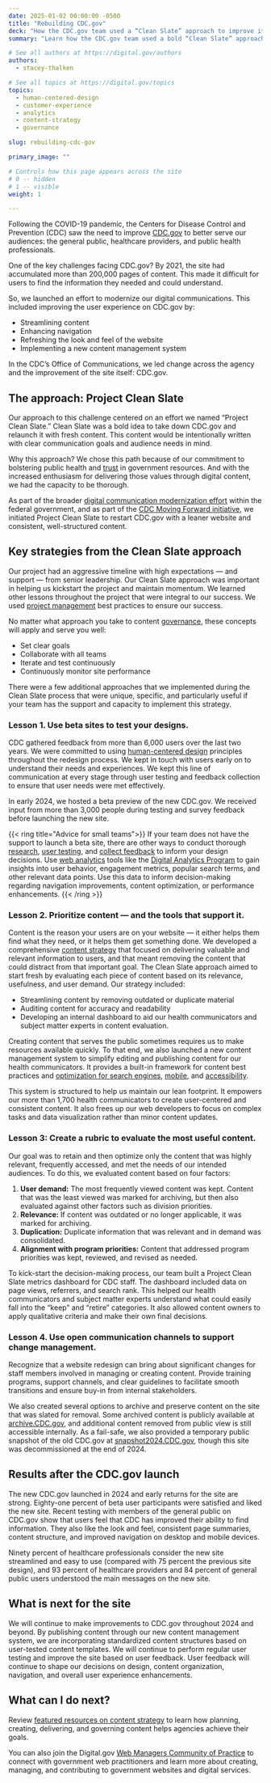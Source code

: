 ```yaml
---
date: 2025-01-02 00:00:00 -0500
title: "Rebuilding CDC.gov"
deck: "How the CDC.gov team used a “Clean Slate” approach to improve its content and meet the needs of the public"
summary: "Learn how the CDC.gov team used a bold “Clean Slate” approach to reimagine the site and meet real user needs."

# See all authors at https://digital.gov/authors
authors:
  - stacey-thalken

# See all topics at https://digital.gov/topics
topics:
  - human-centered-design
  - customer-experience
  - analytics
  - content-strategy
  - governance

slug: rebuilding-cdc-gov

primary_image: ""

# Controls how this page appears across the site
# 0 -- hidden
# 1 -- visible
weight: 1

---
```


Following the COVID-19 pandemic, the Centers for Disease Control and Prevention (CDC) saw the need to improve [CDC.gov](http://CDC.gov) to better serve our audiences: the general public, healthcare providers, and public health professionals. 

One of the key challenges facing CDC.gov? By 2021, the site had accumulated more than 200,000 pages of content. This made it difficult for users to find the information they needed and could understand.

So, we launched an effort to modernize our digital communications. This included improving the user experience on CDC.gov by:

- Streamlining content
- Enhancing navigation
- Refreshing the look and feel of the website
- Implementing a new content management system

In the CDC’s Office of Communications, we led change across the agency and the improvement of the site itself: CDC.gov. 

## The approach: Project Clean Slate

Our approach to this challenge centered on an effort we named “Project Clean Slate.” Clean Slate was a bold idea to take down CDC.gov and relaunch it with fresh content. This content would be intentionally written with clear communication goals and audience needs in mind. 

Why this approach? We chose this path because of our commitment to bolstering public health and [trust](https://digital.gov/topics/trust/) in government resources. And with the increased enthusiasm for delivering those values through digital content, we had the capacity to be thorough. 

As part of the broader [digital communication modernization effort](https://digital.gov/resources/delivering-digital-first-public-experience/) within the federal government, and as part of the [CDC Moving Forward initiative](https://www.cdc.gov/about/cdc-moving-forward.html), we initiated Project Clean Slate to restart CDC.gov with a leaner website and consistent, well-structured content.

## Key strategies from the Clean Slate approach

Our project had an aggressive timeline with high expectations — and support — from senior leadership. Our Clean Slate approach was important in helping us kickstart the project and maintain momentum. We learned other lessons throughout the project that were integral to our success. We used [project management](https://digital.gov/topics/product-and-project-management/) best practices to ensure our success. 

No matter what approach you take to content [governance](https://digital.gov/topics/governance/), these concepts will apply and serve you well: 

- Set clear goals
- Collaborate with all teams
- Iterate and test continuously
- Continuously monitor site performance 

There were a few additional approaches that we implemented during the Clean Slate process that were unique, specific, and particularly useful if your team has the support and capacity to implement this strategy. 

### Lesson 1. Use beta sites to test your designs. 

CDC gathered feedback from more than 6,000 users over the last two years. We were committed to using [human-centered design](https://digital.gov/topics/human-centered-design/) principles throughout the redesign process. We kept in touch with users early on to understand their needs and experiences. We kept this line of communication at every stage through user testing and feedback collection to ensure that user needs were met effectively. 

In early 2024, we hosted a beta preview of the new CDC.gov. We received input from more than 3,000 people during testing and survey feedback before launching the new site. 

{{< ring title="Advice for small teams">}}
  If your team does not have the support to launch a beta site, there are other ways to conduct thorough [research](https://digital.gov/topics/research/), [user testing](https://www.dhs.gov/cx/resources/guides-kits/dhs-usability-testing-kit), and [collect feedback](https://digital.gov/resources/an-introduction-to-customer-experience/) to inform your design decisions. Use [web analytics](https://digital.gov/resources/an-introduction-to-analytics/) tools like the [Digital Analytics Program](https://digital.gov/guides/dap/) to gain insights into user behavior, engagement metrics, popular search terms, and other relevant data points. Use this data to inform decision-making regarding navigation improvements, content optimization, or performance enhancements.
{{< /ring >}}

### Lesson 2. Prioritize content — and the tools that support it.

Content is the reason your users are on your website — it either helps them find what they need, or it helps them get something done. We developed a comprehensive [content strategy](https://digital.gov/resources/an-introduction-to-content/) that focused on delivering valuable and relevant information to users, and that meant removing the content that could distract from that important goal. The Clean Slate approach aimed to start fresh by evaluating each piece of content based on its relevance, usefulness, and user demand. Our strategy included:

- Streamlining content by removing outdated or duplicate material 
- Auditing content for accuracy and readability
- Developing an internal dashboard to aid our health communicators and subject matter experts in content evaluation.

Creating content that serves the public sometimes requires us to make resources available quickly. To that end, we also launched a new content management system to simplify editing and publishing content for our health communicators. It provides a built-in framework for content best practices and [optimization for search engines](https://digital.gov/topics/search-engine-optimization/), [mobile](https://digital.gov/topics/mobile/), and [accessibility](https://digital.gov/topics/accessibility/). 

This system is structured to help us maintain our lean footprint. It empowers our more than 1,700 health communicators to create user-centered and consistent content. It also frees up our web developers to focus on complex tasks and data visualization rather than minor content updates. 

### Lesson 3: Create a rubric to evaluate the most useful content.

Our goal was to retain and then optimize only the content that was highly relevant, frequently accessed, and met the needs of our intended audiences. To do this, we evaluated content based on four factors:

1. **User demand:** The most frequently viewed content was kept. Content that was the least viewed was marked for archiving, but then also evaluated against other factors such as division priorities.
2. **Relevance:** If content was outdated or no longer applicable, it was marked for archiving.
3. **Duplication:** Duplicate information that was relevant and in demand was consolidated.
4. **Alignment with program priorities:** Content that addressed program priorities was kept, reviewed, and revised as needed.

To kick-start the decision-making process, our team built a Project Clean Slate metrics dashboard for CDC staff. The dashboard included data on page views, referrers, and search rank. This helped our health communicators and subject matter experts understand what could easily fall into the “keep” and “retire” categories. It also allowed content owners to apply qualitative criteria and make their own final decisions. 

### Lesson 4. Use open communication channels to support change management.

Recognize that a website redesign can bring about significant changes for staff members involved in managing or creating content. Provide training programs, support channels, and clear guidelines to facilitate smooth transitions and ensure buy-in from internal stakeholders.

We also created several options to archive and preserve content on the site that was slated for removal. Some archived content is publicly available at [archive.CDC.gov](https://archive.CDC.gov), and additional content removed from public view is still accessible internally. As a fail-safe, we also provided a temporary public snapshot of the old CDC.gov at [snapshot2024.CDC.gov](https://web.archive.org/web/20240515235738/https://snapshot2024.cdc.gov/), though this site was decommissioned at the end of 2024. 

## Results after the CDC.gov launch

The new CDC.gov launched in 2024 and early returns for the site are strong. Eighty-one percent of beta user participants were satisfied and liked the new site. Recent testing with members of the general public on CDC.gov show that users feel that CDC has improved their ability to find information. They also like the look and feel, consistent page summaries, content structure, and improved navigation on desktop and mobile devices. 

Ninety percent of healthcare professionals consider the new site streamlined and easy to use (compared with 75 percent the previous site design), and 93 percent of healthcare providers and 84 percent of general public users understood the main messages on the new site.

## What is next for the site

We will continue to make improvements to CDC.gov throughout 2024 and beyond. By publishing content through our new content management system, we are incorporating standardized content structures based on user-tested content templates. We will continue to perform regular user testing and improve the site based on user feedback. User feedback will continue to shape our decisions on design, content organization, navigation, and overall user experience enhancements. 

## What can I do next?

Review [featured resources on content strategy](https://digital.gov/topics/content-strategy/) to learn how planning, creating, delivering, and governing content helps agencies achieve their goals.

You can also join the Digital.gov [Web Managers Community of Practice](https://digital.gov/communities/web-content-managers/) to connect with government web practitioners and learn more about creating, managing, and contributing to government websites and digital services.
